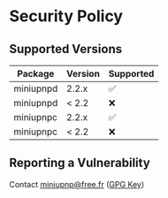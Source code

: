 # Security Policy

## Supported Versions

| Package | Version | Supported          |
| ------- | ------- | ------------------ |
| miniupnpd | 2.2.x | :white_check_mark: |
| miniupnpd | < 2.2 | :x:                |
| miniupnpc | 2.2.x | :white_check_mark: |
| miniupnpc | < 2.2 | :x:                |

## Reporting a Vulnerability

Contact miniupnp@free.fr ([GPG Key](https://miniupnp.tuxfamily.org/A31ACAAF.asc))
